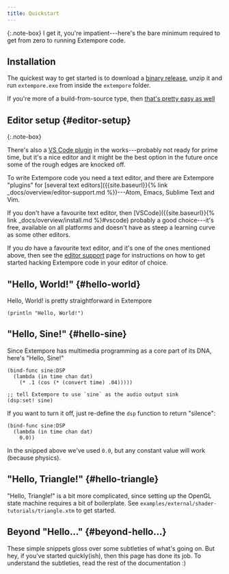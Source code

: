 ```yaml
---
title: Quickstart
---
```


{:.note-box}
I get it, you're impatient---here's the bare minimum required to get
from zero to running Extempore code.

## Installation

The quickest way to get started is to download a [binary
release](https://github.com/digego/extempore/releases), unzip it and run
`extempore.exe` from inside the `extempore` folder.

If you're more of a build-from-source type, then [that's pretty easy as
well]({{site.baseurl}}/docs/overview/install/#build-from-source)

## Editor setup {#editor-setup}

{:.note-box}

There's also a [VS Code
plugin](https://github.com/extemporelang/extempore4vscode) in the
works---probably not ready for prime time, but it's a nice editor and it might
be the best option in the future once some of the rough edges are knocked off.

To write Extempore code you need a text editor, and there are Extempore
"plugins" for [several text editors]({{site.baseurl}}{% link
_docs/overview/editor-support.md %})---Atom, Emacs, Sublime Text and Vim.

If you don't have a favourite text editor, then [VSCode]({{site.baseurl}}{% link
_docs/overview/install.md %}#vscode) probably a good choice---it's free,
available on all platforms and doesn't have as steep a learning curve as some
other editors.

If you *do* have a favourite text editor, and it's one of the ones mentioned
above, then see the [editor
support]({{site.baseurl}}/docs/overview/editor-support/) page for instructions
on how to get started hacking Extempore code in your editor of choice.

## "Hello, World!" {#hello-world}

Hello, World! is pretty straightforward in Extempore

~~~~ xtlang
(println "Hello, World!")
~~~~

## "Hello, Sine!" {#hello-sine}

Since Extempore has multimedia programming as a core part of its DNA,
here's "Hello, Sine!"

~~~~ xtlang
(bind-func sine:DSP
  (lambda (in time chan dat)
    (* .1 (cos (* (convert time) .04)))))

;; tell Extempore to use `sine` as the audio output sink
(dsp:set! sine)
~~~~

If you want to turn it off, just re-define the `dsp` function to return
"silence":

~~~~ xtlang
(bind-func sine:DSP
  (lambda (in time chan dat)
    0.0))
~~~~

In the snipped above we've used `0.0`, but any constant value will work (because
physics).

## "Hello, Triangle!" {#hello-triangle}

"Hello, Triangle!" is a bit more complicated, since setting up the
OpenGL state machine requires a bit of boilerplate. See
`examples/external/shader-tutorials/triangle.xtm` to get started.

## Beyond "Hello..." {#beyond-hello...}

These simple snippets gloss over some subtleties of what's going on. But
hey, if you've started quickly(ish), then this page has done its job. To
understand the subtleties, read the rest of the documentation :)
